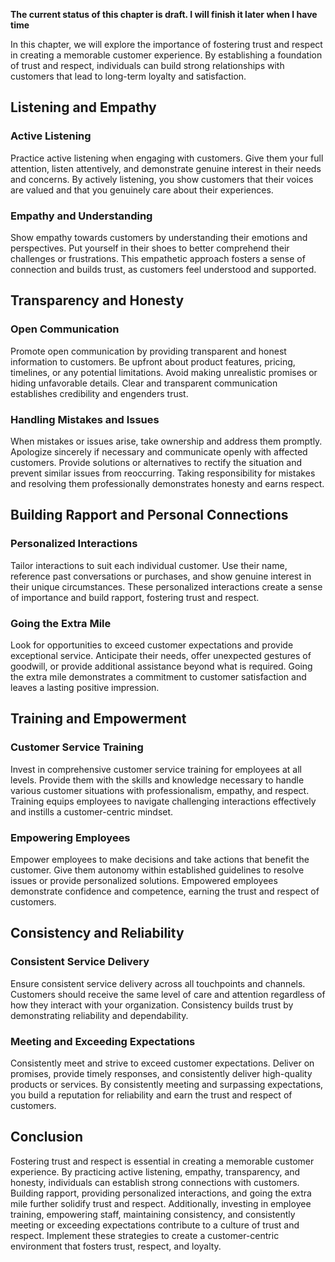 **The current status of this chapter is draft. I will finish it later when I have time**

In this chapter, we will explore the importance of fostering trust and respect in creating a memorable customer experience. By establishing a foundation of trust and respect, individuals can build strong relationships with customers that lead to long-term loyalty and satisfaction.

Listening and Empathy
---------------------

### Active Listening

Practice active listening when engaging with customers. Give them your full attention, listen attentively, and demonstrate genuine interest in their needs and concerns. By actively listening, you show customers that their voices are valued and that you genuinely care about their experiences.

### Empathy and Understanding

Show empathy towards customers by understanding their emotions and perspectives. Put yourself in their shoes to better comprehend their challenges or frustrations. This empathetic approach fosters a sense of connection and builds trust, as customers feel understood and supported.

Transparency and Honesty
------------------------

### Open Communication

Promote open communication by providing transparent and honest information to customers. Be upfront about product features, pricing, timelines, or any potential limitations. Avoid making unrealistic promises or hiding unfavorable details. Clear and transparent communication establishes credibility and engenders trust.

### Handling Mistakes and Issues

When mistakes or issues arise, take ownership and address them promptly. Apologize sincerely if necessary and communicate openly with affected customers. Provide solutions or alternatives to rectify the situation and prevent similar issues from reoccurring. Taking responsibility for mistakes and resolving them professionally demonstrates honesty and earns respect.

Building Rapport and Personal Connections
-----------------------------------------

### Personalized Interactions

Tailor interactions to suit each individual customer. Use their name, reference past conversations or purchases, and show genuine interest in their unique circumstances. These personalized interactions create a sense of importance and build rapport, fostering trust and respect.

### Going the Extra Mile

Look for opportunities to exceed customer expectations and provide exceptional service. Anticipate their needs, offer unexpected gestures of goodwill, or provide additional assistance beyond what is required. Going the extra mile demonstrates a commitment to customer satisfaction and leaves a lasting positive impression.

Training and Empowerment
------------------------

### Customer Service Training

Invest in comprehensive customer service training for employees at all levels. Provide them with the skills and knowledge necessary to handle various customer situations with professionalism, empathy, and respect. Training equips employees to navigate challenging interactions effectively and instills a customer-centric mindset.

### Empowering Employees

Empower employees to make decisions and take actions that benefit the customer. Give them autonomy within established guidelines to resolve issues or provide personalized solutions. Empowered employees demonstrate confidence and competence, earning the trust and respect of customers.

Consistency and Reliability
---------------------------

### Consistent Service Delivery

Ensure consistent service delivery across all touchpoints and channels. Customers should receive the same level of care and attention regardless of how they interact with your organization. Consistency builds trust by demonstrating reliability and dependability.

### Meeting and Exceeding Expectations

Consistently meet and strive to exceed customer expectations. Deliver on promises, provide timely responses, and consistently deliver high-quality products or services. By consistently meeting and surpassing expectations, you build a reputation for reliability and earn the trust and respect of customers.

Conclusion
----------

Fostering trust and respect is essential in creating a memorable customer experience. By practicing active listening, empathy, transparency, and honesty, individuals can establish strong connections with customers. Building rapport, providing personalized interactions, and going the extra mile further solidify trust and respect. Additionally, investing in employee training, empowering staff, maintaining consistency, and consistently meeting or exceeding expectations contribute to a culture of trust and respect. Implement these strategies to create a customer-centric environment that fosters trust, respect, and loyalty.
